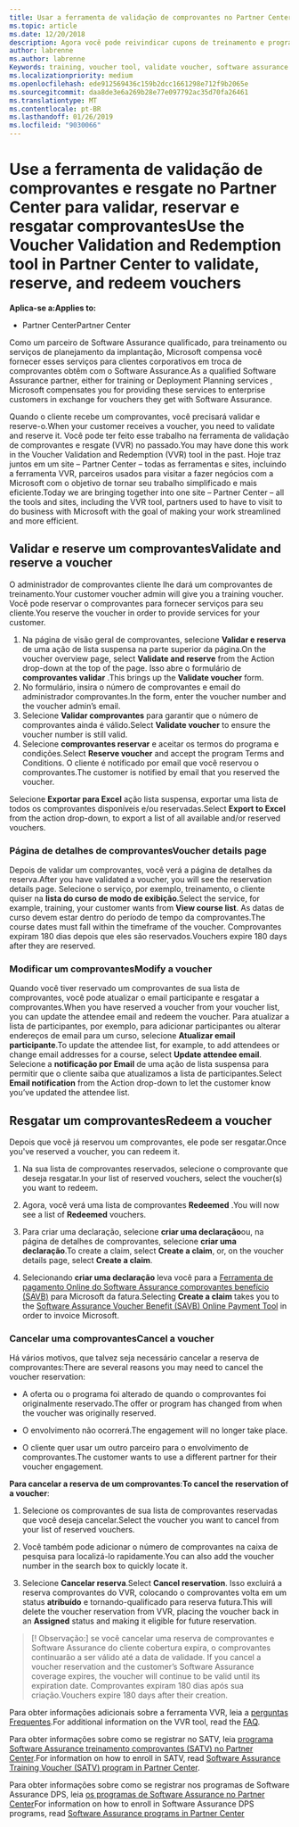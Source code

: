 ```yaml
---
title: Usar a ferramenta de validação de comprovantes no Partner Center para cupons de treinamento e outros | Partner Center
ms.topic: article
ms.date: 12/20/2018
description: Agora você pode reivindicar cupons de treinamento e programas de garantia de software no Partner Center
author: labrenne
ms.author: labrenne
Keywords: training, voucher tool, validate voucher, software assurance claims, DPS, SATV
ms.localizationpriority: medium
ms.openlocfilehash: ede912569436c159b2dcc1661298e712f9b2065e
ms.sourcegitcommit: daa8de3e6a269b28e77e097792ac35d70fa26461
ms.translationtype: MT
ms.contentlocale: pt-BR
ms.lasthandoff: 01/26/2019
ms.locfileid: "9030066"
---
```

# <a name="use-the-voucher-validation-and-redemption-tool-in-partner-center-to-validate-reserve-and-redeem-vouchers"></a><span data-ttu-id="74f59-103">Use a ferramenta de validação de comprovantes e resgate no Partner Center para validar, reservar e resgatar comprovantes</span><span class="sxs-lookup"><span data-stu-id="74f59-103">Use the Voucher Validation and Redemption tool in Partner Center to validate, reserve, and redeem vouchers</span></span> 

**<span data-ttu-id="74f59-104">Aplica-se a:</span><span class="sxs-lookup"><span data-stu-id="74f59-104">Applies to:</span></span>**

- <span data-ttu-id="74f59-105">Partner Center</span><span class="sxs-lookup"><span data-stu-id="74f59-105">Partner Center</span></span>

<span data-ttu-id="74f59-106">Como um parceiro de Software Assurance qualificado, para treinamento ou serviços de planejamento da implantação, Microsoft compensa você fornecer esses serviços para clientes corporativos em troca de comprovantes obtêm com o Software Assurance.</span><span class="sxs-lookup"><span data-stu-id="74f59-106">As a qualified Software Assurance partner, either for training or Deployment Planning services , Microsoft compensates you for providing these services to enterprise customers in exchange for vouchers they get with Software Assurance.</span></span>

<span data-ttu-id="74f59-107">Quando o cliente recebe um comprovantes, você precisará validar e reserve-o.</span><span class="sxs-lookup"><span data-stu-id="74f59-107">When your customer receives a voucher, you need to validate and reserve it.</span></span> <span data-ttu-id="74f59-108">Você pode ter feito esse trabalho na ferramenta de validação de comprovantes e resgate (VVR) no passado.</span><span class="sxs-lookup"><span data-stu-id="74f59-108">You may have done this work in the Voucher Validation and Redemption (VVR) tool in the past.</span></span> <span data-ttu-id="74f59-109">Hoje traz juntos em um site – Partner Center – todas as ferramentas e sites, incluindo a ferramenta VVR, parceiros usados para visitar a fazer negócios com a Microsoft com o objetivo de tornar seu trabalho simplificado e mais eficiente.</span><span class="sxs-lookup"><span data-stu-id="74f59-109">Today we are bringing together into one site – Partner Center – all the tools and sites, including the VVR tool, partners used to have to visit to do business with Microsoft with the goal of making your work streamlined and more efficient.</span></span>

## <a name="validate-and-reserve-a-voucher"></a><span data-ttu-id="74f59-110">Validar e reserve um comprovantes</span><span class="sxs-lookup"><span data-stu-id="74f59-110">Validate and reserve a voucher</span></span>

<span data-ttu-id="74f59-111">O administrador de comprovantes cliente lhe dará um comprovantes de treinamento.</span><span class="sxs-lookup"><span data-stu-id="74f59-111">Your customer voucher admin will give you a training voucher.</span></span> <span data-ttu-id="74f59-112">Você pode reservar o comprovantes para fornecer serviços para seu cliente.</span><span class="sxs-lookup"><span data-stu-id="74f59-112">You reserve the voucher in order to provide services for your customer.</span></span>

1. <span data-ttu-id="74f59-113">Na página de visão geral de comprovantes, selecione **Validar e reserva** de uma ação de lista suspensa na parte superior da página.</span><span class="sxs-lookup"><span data-stu-id="74f59-113">On the voucher overview page, select **Validate and reserve** from the Action drop-down at the top of the page.</span></span> <span data-ttu-id="74f59-114">Isso abre o formulário de **comprovantes validar** .</span><span class="sxs-lookup"><span data-stu-id="74f59-114">This brings up the **Validate voucher** form.</span></span>
2. <span data-ttu-id="74f59-115">No formulário, insira o número de comprovantes e email do administrador comprovantes.</span><span class="sxs-lookup"><span data-stu-id="74f59-115">In the form, enter the voucher number and the voucher admin’s email.</span></span>
3. <span data-ttu-id="74f59-116">Selecione **Validar comprovantes** para garantir que o número de comprovantes ainda é válido.</span><span class="sxs-lookup"><span data-stu-id="74f59-116">Select **Validate voucher** to ensure the voucher number is still valid.</span></span>
4. <span data-ttu-id="74f59-117">Selecione **comprovantes reservar** e aceitar os termos do programa e condições.</span><span class="sxs-lookup"><span data-stu-id="74f59-117">Select **Reserve voucher** and accept the program Terms and Conditions.</span></span> <span data-ttu-id="74f59-118">O cliente é notificado por email que você reservou o comprovantes.</span><span class="sxs-lookup"><span data-stu-id="74f59-118">The customer is notified by email that you reserved the voucher.</span></span>

<span data-ttu-id="74f59-119">Selecione **Exportar para Excel** ação lista suspensa, exportar uma lista de todos os comprovantes disponíveis e/ou reservadas.</span><span class="sxs-lookup"><span data-stu-id="74f59-119">Select **Export to Excel** from the action drop-down, to export a list of all available and/or reserved vouchers.</span></span>

### <a name="voucher-details-page"></a><span data-ttu-id="74f59-120">Página de detalhes de comprovantes</span><span class="sxs-lookup"><span data-stu-id="74f59-120">Voucher details page</span></span>

<span data-ttu-id="74f59-121">Depois de validar um comprovantes, você verá a página de detalhes da reserva.</span><span class="sxs-lookup"><span data-stu-id="74f59-121">After you have validated a voucher, you will see the reservation details page.</span></span> <span data-ttu-id="74f59-122">Selecione o serviço, por exemplo, treinamento, o cliente quiser na **lista do curso de modo de exibição**.</span><span class="sxs-lookup"><span data-stu-id="74f59-122">Select the service, for example, training, your customer wants from **View course list**.</span></span>
<span data-ttu-id="74f59-123">As datas de curso devem estar dentro do período de tempo da comprovantes.</span><span class="sxs-lookup"><span data-stu-id="74f59-123">The course dates must fall within the timeframe of the voucher.</span></span> <span data-ttu-id="74f59-124">Comprovantes expiram 180 dias depois que eles são reservados.</span><span class="sxs-lookup"><span data-stu-id="74f59-124">Vouchers expire 180 days after they are reserved.</span></span>

### <a name="modify-a-voucher"></a><span data-ttu-id="74f59-125">Modificar um comprovantes</span><span class="sxs-lookup"><span data-stu-id="74f59-125">Modify a voucher</span></span>

<span data-ttu-id="74f59-126">Quando você tiver reservado um comprovantes de sua lista de comprovantes, você pode atualizar o email participante e resgatar a comprovantes.</span><span class="sxs-lookup"><span data-stu-id="74f59-126">When you have reserved a voucher from your voucher list, you can update the attendee email and redeem the voucher.</span></span> <span data-ttu-id="74f59-127">Para atualizar a lista de participantes, por exemplo, para adicionar participantes ou alterar endereços de email para um curso, selecione **Atualizar email participante**.</span><span class="sxs-lookup"><span data-stu-id="74f59-127">To update the attendee list, for example, to add attendees or change email addresses for a course, select **Update attendee email**.</span></span> <span data-ttu-id="74f59-128">Selecione a **notificação por Email** de uma ação de lista suspensa para permitir que o cliente saiba que atualizamos a lista de participantes.</span><span class="sxs-lookup"><span data-stu-id="74f59-128">Select **Email notification** from the Action drop-down to let the customer know you’ve updated the attendee list.</span></span>

## <a name="redeem-a-voucher"></a><span data-ttu-id="74f59-129">Resgatar um comprovantes</span><span class="sxs-lookup"><span data-stu-id="74f59-129">Redeem a voucher</span></span>

<span data-ttu-id="74f59-130">Depois que você já reservou um comprovantes, ele pode ser resgatar.</span><span class="sxs-lookup"><span data-stu-id="74f59-130">Once you've reserved a voucher, you can redeem it.</span></span> 

1. <span data-ttu-id="74f59-131">Na sua lista de comprovantes reservados, selecione o comprovante que deseja resgatar.</span><span class="sxs-lookup"><span data-stu-id="74f59-131">In your list of reserved vouchers, select the voucher(s) you want to redeem.</span></span> 
2. <span data-ttu-id="74f59-132">Agora, você verá uma lista de comprovantes **Redeemed** .</span><span class="sxs-lookup"><span data-stu-id="74f59-132">You will now see a list of **Redeemed** vouchers.</span></span>

4. <span data-ttu-id="74f59-133">Para criar uma declaração, selecione **criar uma declaração**ou, na página de detalhes de comprovantes, selecione **criar uma declaração**.</span><span class="sxs-lookup"><span data-stu-id="74f59-133">To create a claim, select **Create a claim**, or, on the voucher details page, select **Create a claim**.</span></span>

5. <span data-ttu-id="74f59-134">Selecionando **criar uma declaração** leva você para a [Ferramenta de pagamento Online do Software Assurance comprovantes benefício (SAVB)](https://planningservices.partners.extranet.microsoft.com/en/Pages/getpaid.aspx) para Microsoft da fatura.</span><span class="sxs-lookup"><span data-stu-id="74f59-134">Selecting **Create a claim** takes you to the [Software Assurance Voucher Benefit (SAVB) Online Payment Tool](https://planningservices.partners.extranet.microsoft.com/en/Pages/getpaid.aspx) in order to invoice Microsoft.</span></span>


### <a name="cancel-a-voucher"></a><span data-ttu-id="74f59-135">Cancelar uma comprovantes</span><span class="sxs-lookup"><span data-stu-id="74f59-135">Cancel a voucher</span></span>

<span data-ttu-id="74f59-136">Há vários motivos, que talvez seja necessário cancelar a reserva de comprovantes:</span><span class="sxs-lookup"><span data-stu-id="74f59-136">There are several reasons you may need to cancel the voucher reservation:</span></span>

- <span data-ttu-id="74f59-137">A oferta ou o programa foi alterado de quando o comprovantes foi originalmente reservado.</span><span class="sxs-lookup"><span data-stu-id="74f59-137">The offer or program has changed from when the voucher was originally reserved.</span></span>

- <span data-ttu-id="74f59-138">O envolvimento não ocorrerá.</span><span class="sxs-lookup"><span data-stu-id="74f59-138">The engagement will no longer take place.</span></span>

- <span data-ttu-id="74f59-139">O cliente quer usar um outro parceiro para o envolvimento de comprovantes.</span><span class="sxs-lookup"><span data-stu-id="74f59-139">The customer wants to use a different partner for their voucher engagement.</span></span>

<span data-ttu-id="74f59-140">**Para cancelar a reserva de um comprovantes**:</span><span class="sxs-lookup"><span data-stu-id="74f59-140">**To cancel the reservation of a voucher**:</span></span>

1. <span data-ttu-id="74f59-141">Selecione os comprovantes de sua lista de comprovantes reservadas que você deseja cancelar.</span><span class="sxs-lookup"><span data-stu-id="74f59-141">Select the voucher you want to cancel from your list of reserved vouchers.</span></span>

2. <span data-ttu-id="74f59-142">Você também pode adicionar o número de comprovantes na caixa de pesquisa para localizá-lo rapidamente.</span><span class="sxs-lookup"><span data-stu-id="74f59-142">You can also add the voucher number in the search box to quickly locate it.</span></span> 

3. <span data-ttu-id="74f59-143">Selecione **Cancelar reserva**.</span><span class="sxs-lookup"><span data-stu-id="74f59-143">Select **Cancel reservation**.</span></span> <span data-ttu-id="74f59-144">Isso excluirá a reserva comprovantes do VVR, colocando o comprovantes volta em um status **atribuído** e tornando-qualificado para reserva futura.</span><span class="sxs-lookup"><span data-stu-id="74f59-144">This will delete the voucher reservation from VVR, placing the voucher back in an **Assigned** status and making it eligible for future reservation.</span></span>

>[! Observação:]<span data-ttu-id="74f59-145"> se você cancelar uma reserva de comprovantes e Software Assurance do cliente cobertura expira, o comprovantes continuarão a ser válido até a data de validade.</span><span class="sxs-lookup"><span data-stu-id="74f59-145"> If you cancel a voucher reservation and the customer’s Software Assurance coverage expires, the voucher will continue to be valid until its expiration date.</span></span> <span data-ttu-id="74f59-146">Comprovantes expiram 180 dias após sua criação.</span><span class="sxs-lookup"><span data-stu-id="74f59-146">Vouchers expire 180 days after their creation.</span></span>

<span data-ttu-id="74f59-147">Para obter informações adicionais sobre a ferramenta VVR, leia a [perguntas Frequentes](vvr-faq.md).</span><span class="sxs-lookup"><span data-stu-id="74f59-147">For additional information on the VVR tool, read the [FAQ](vvr-faq.md).</span></span>

<span data-ttu-id="74f59-148">Para obter informações sobre como se registrar no SATV, leia [programa Software Assurance treinamento comprovantes (SATV) no Partner Center](software-assurance-satv.md).</span><span class="sxs-lookup"><span data-stu-id="74f59-148">For information on how to enroll in SATV, read [Software Assurance Training Voucher (SATV) program in Partner Center](software-assurance-satv.md).</span></span>

<span data-ttu-id="74f59-149">Para obter informações sobre como se registrar nos programas de Software Assurance DPS, leia [os programas de Software Assurance no Partner Center](software-assurance-dps.md)</span><span class="sxs-lookup"><span data-stu-id="74f59-149">For information on how to enroll in Software Assurance DPS programs, read [Software Assurance programs in Partner Center](software-assurance-dps.md)</span></span>

